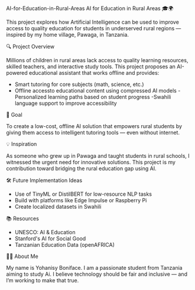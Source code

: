  AI-for-Education-in-Rural-Areas                                                                                                                                                           AI for Education in Rural Areas 🎓🌍

This project explores how Artificial Intelligence can be used to improve access to quality education for students in underserved rural regions — inspired by my home village, Pawaga, in Tanzania.

 🔍 Project Overview

Millions of children in rural areas lack access to quality learning resources, skilled teachers, and interactive study tools. This project proposes an AI-powered educational assistant that works offline and provides:

- Smart tutoring for core subjects (math, science, etc.)
- Offline accessto educational content using compressed AI models
-Personalized learning paths based on student progress
-Swahili language support to improve accessibility

🎯 Goal

To create a low-cost, offline AI solution that empowers rural students by giving them access to intelligent tutoring tools — even without internet.

💡 Inspiration

As someone who grew up in Pawaga and taught students in rural schools, I witnessed the urgent need for innovative solutions. This project is my contribution toward bridging the rural education gap using AI.

 🛠️ Future Implementation Ideas

- Use of TinyML or DistilBERT for low-resource NLP tasks
- Build with platforms like Edge Impulse or Raspberry Pi
- Create localized datasets in Swahili

 📚 Resources

- UNESCO: AI & Education
- Stanford's AI for Social Good
- Tanzanian Education Data (openAFRICA)

 🧑‍🎓 About Me

My name is Yohanisy Boniface. I am a passionate student from Tanzania aiming to study Ai. I believe technology should be fair and inclusive — and I’m working to make that true.


 
